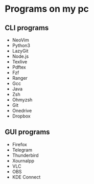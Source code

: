 # Programs on my pc

## CLI programs

- NeoVim
- Python3
- LazyGit
- Node.js
- Texlive
- Pdftex
- Fzf
- Ranger
- Gcc
- Java
- Zsh
- Ohmyzsh
- Git
- Onedrive
- Dropbox


## GUI programs

- Firefox
- Telegram
- Thunderbird
- Xournalpp
- VLC
- OBS
- KDE Connect

